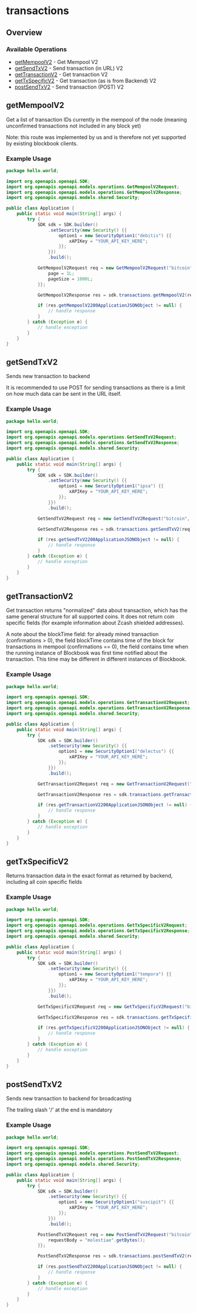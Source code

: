 # transactions

## Overview

 

### Available Operations

* [getMempoolV2](#getmempoolv2) - Get Mempool V2
* [getSendTxV2](#getsendtxv2) - Send transaction (in URL) V2
* [getTransactionV2](#gettransactionv2) - Get transaction V2
* [getTxSpecificV2](#gettxspecificv2) - Get transaction (as is from Backend) V2
* [postSendTxV2](#postsendtxv2) - Send transaction (POST) V2

## getMempoolV2

Get a list of transaction IDs currently in the mempool of the node (meaning unconfirmed transactions not included in any block yet)

Note: this route was implemented by us and is therefore not yet supported by existing blockbook clients.

### Example Usage

```java
package hello.world;

import org.openapis.openapi.SDK;
import org.openapis.openapi.models.operations.GetMempoolV2Request;
import org.openapis.openapi.models.operations.GetMempoolV2Response;
import org.openapis.openapi.models.shared.Security;

public class Application {
    public static void main(String[] args) {
        try {
            SDK sdk = SDK.builder()
                .setSecurity(new Security() {{
                    option1 = new SecurityOption1("debitis") {{
                        xAPIKey = "YOUR_API_KEY_HERE";
                    }};
                }})
                .build();

            GetMempoolV2Request req = new GetMempoolV2Request("bitcoin") {{
                page = 1L;
                pageSize = 1000L;
            }};            

            GetMempoolV2Response res = sdk.transactions.getMempoolV2(req);

            if (res.getMempoolV2200ApplicationJSONObject != null) {
                // handle response
            }
        } catch (Exception e) {
            // handle exception
        }
    }
}
```

## getSendTxV2

Sends new transaction to backend

It is recommended to use POST for sending transactions as there is a limit on how much data can be sent in the URL itself.

### Example Usage

```java
package hello.world;

import org.openapis.openapi.SDK;
import org.openapis.openapi.models.operations.GetSendTxV2Request;
import org.openapis.openapi.models.operations.GetSendTxV2Response;
import org.openapis.openapi.models.shared.Security;

public class Application {
    public static void main(String[] args) {
        try {
            SDK sdk = SDK.builder()
                .setSecurity(new Security() {{
                    option1 = new SecurityOption1("ipsa") {{
                        xAPIKey = "YOUR_API_KEY_HERE";
                    }};
                }})
                .build();

            GetSendTxV2Request req = new GetSendTxV2Request("bitcoin", "01000000017f9a22c9cbf54bd902400df746f138f37bcf5b4d93eb755820e974ba43ed5f42040000006a4730440220037f4ed5427cde81d55b9b6a2fd08c8a25090c2c2fff3a75c1a57625ca8a7118022076c702fe55969fa08137f71afd4851c48e31082dd3c40c919c92cdbc826758d30121029f6da5623c9f9b68a9baf9c1bc7511df88fa34c6c2f71f7c62f2f03ff48dca80feffffff019c9700000000000017a9146144d57c8aff48492c9dfb914e120b20bad72d6f8773d00700");            

            GetSendTxV2Response res = sdk.transactions.getSendTxV2(req);

            if (res.getSendTxV2200ApplicationJSONObject != null) {
                // handle response
            }
        } catch (Exception e) {
            // handle exception
        }
    }
}
```

## getTransactionV2

Get transaction returns "normalized" data about transaction, which has the same general structure for all supported coins. It does not return coin specific fields (for example information about Zcash shielded addresses).

A note about the blockTime field:
for already mined transaction (confirmations > 0), the field blockTime contains time of the block
for transactions in mempool (confirmations == 0), the field contains time when the running instance of Blockbook was first time notified about the transaction. This time may be different in different instances of Blockbook.

### Example Usage

```java
package hello.world;

import org.openapis.openapi.SDK;
import org.openapis.openapi.models.operations.GetTransactionV2Request;
import org.openapis.openapi.models.operations.GetTransactionV2Response;
import org.openapis.openapi.models.shared.Security;

public class Application {
    public static void main(String[] args) {
        try {
            SDK sdk = SDK.builder()
                .setSecurity(new Security() {{
                    option1 = new SecurityOption1("delectus") {{
                        xAPIKey = "YOUR_API_KEY_HERE";
                    }};
                }})
                .build();

            GetTransactionV2Request req = new GetTransactionV2Request("bitcoin", "cd8ec77174e426070d0a50779232bba7312b712e2c6843d82d963d7076c61366");            

            GetTransactionV2Response res = sdk.transactions.getTransactionV2(req);

            if (res.getTransactionV2200ApplicationJSONObject != null) {
                // handle response
            }
        } catch (Exception e) {
            // handle exception
        }
    }
}
```

## getTxSpecificV2

Returns transaction data in the exact format as returned by backend, including all coin specific fields

### Example Usage

```java
package hello.world;

import org.openapis.openapi.SDK;
import org.openapis.openapi.models.operations.GetTxSpecificV2Request;
import org.openapis.openapi.models.operations.GetTxSpecificV2Response;
import org.openapis.openapi.models.shared.Security;

public class Application {
    public static void main(String[] args) {
        try {
            SDK sdk = SDK.builder()
                .setSecurity(new Security() {{
                    option1 = new SecurityOption1("tempora") {{
                        xAPIKey = "YOUR_API_KEY_HERE";
                    }};
                }})
                .build();

            GetTxSpecificV2Request req = new GetTxSpecificV2Request("bitcoin", "cd8ec77174e426070d0a50779232bba7312b712e2c6843d82d963d7076c61366");            

            GetTxSpecificV2Response res = sdk.transactions.getTxSpecificV2(req);

            if (res.getTxSpecificV2200ApplicationJSONObject != null) {
                // handle response
            }
        } catch (Exception e) {
            // handle exception
        }
    }
}
```

## postSendTxV2

Sends new transaction to backend for broadcasting

The trailing slash '/' at the end is mandatory


### Example Usage

```java
package hello.world;

import org.openapis.openapi.SDK;
import org.openapis.openapi.models.operations.PostSendTxV2Request;
import org.openapis.openapi.models.operations.PostSendTxV2Response;
import org.openapis.openapi.models.shared.Security;

public class Application {
    public static void main(String[] args) {
        try {
            SDK sdk = SDK.builder()
                .setSecurity(new Security() {{
                    option1 = new SecurityOption1("suscipit") {{
                        xAPIKey = "YOUR_API_KEY_HERE";
                    }};
                }})
                .build();

            PostSendTxV2Request req = new PostSendTxV2Request("bitcoin") {{
                requestBody = "molestiae".getBytes();
            }};            

            PostSendTxV2Response res = sdk.transactions.postSendTxV2(req);

            if (res.postSendTxV2200ApplicationJSONObject != null) {
                // handle response
            }
        } catch (Exception e) {
            // handle exception
        }
    }
}
```
